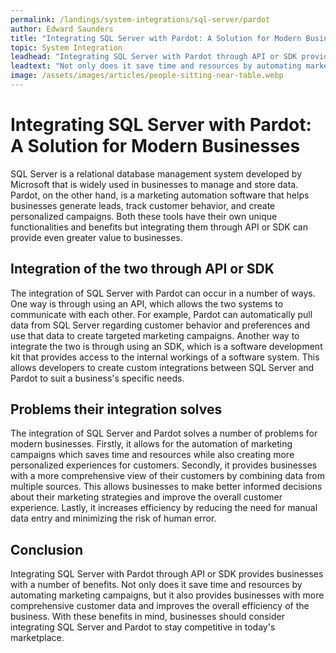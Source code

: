 ```yaml
---
permalink: /landings/system-integrations/sql-server/pardot
author: Edward Saunders
title: "Integrating SQL Server with Pardot: A Solution for Modern Businesses"
topic: System Integration
leadhead: "Integrating SQL Server with Pardot through API or SDK provides businesses with a number of benefits"
leadtext: "Not only does it save time and resources by automating marketing campaigns, but it also provides businesses with more comprehensive customer data and improves the overall efficiency of the business. With these benefits in mind, businesses should consider integrating SQL Server and Pardot to stay competitive in today's marketplace."
image: /assets/images/articles/people-sitting-near-table.webp
---
```

<div class="arttext">
  <h1>Integrating SQL Server with Pardot: A Solution for Modern Businesses</h1>

  <p>SQL Server is a relational database management system developed by Microsoft that is widely used in businesses to manage and store data. Pardot, on the other hand, is a marketing automation software that helps businesses generate leads, track customer behavior, and create personalized campaigns. Both these tools have their own unique functionalities and benefits but integrating them through API or SDK can provide even greater value to businesses.</p>

  <h2>Integration of the two through API or SDK</h2>

  <p>The integration of SQL Server with Pardot can occur in a number of ways. One way is through using an API, which allows the two systems to communicate with each other. For example, Pardot can automatically pull data from SQL Server regarding customer behavior and preferences and use that data to create targeted marketing campaigns. Another way to integrate the two is through using an SDK, which is a software development kit that provides access to the internal workings of a software system. This allows developers to create custom integrations between SQL Server and Pardot to suit a business's specific needs.</p>

  <h2>Problems their integration solves</h2>

  <p>The integration of SQL Server and Pardot solves a number of problems for modern businesses. Firstly, it allows for the automation of marketing campaigns which saves time and resources while also creating more personalized experiences for customers. Secondly, it provides businesses with a more comprehensive view of their customers by combining data from multiple sources. This allows businesses to make better informed decisions about their marketing strategies and improve the overall customer experience. Lastly, it increases efficiency by reducing the need for manual data entry and minimizing the risk of human error.</p>

  <h2>Conclusion</h2>

  <p>Integrating SQL Server with Pardot through API or SDK provides businesses with a number of benefits. Not only does it save time and resources by automating marketing campaigns, but it also provides businesses with more comprehensive customer data and improves the overall efficiency of the business. With these benefits in mind, businesses should consider integrating SQL Server and Pardot to stay competitive in today's marketplace.</p>

</div>